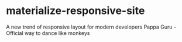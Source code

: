 # materialize-responsive-site
A new trend of responsive layout for modern developers
Pappa Guru - Official way to dance like monkeys
